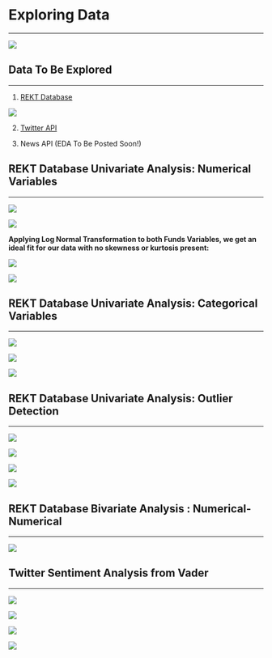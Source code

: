 # Exploring Data
---

[![](../images/EDA.jpeg)](https://pub.towardsai.net/overview-of-exploratory-data-analysis-with-haberman-dataset-6b7e2cf73a58)

## Data To Be Explored
---

1. [REKT Database](https://github.com/anly501/anly-501-project-TegveerG/blob/main/codes/Exploring_Data/EDA_REKT_Record_Data.ipynb)

[![](../images/REKT_database.jpeg)](https://defiyield.app/rekt-database)

2. [Twitter API](https://github.com/anly501/anly-501-project-TegveerG/blob/main/codes/Data_Cleaning/Twitter_API_cleaning.ipynb)

3. News API (EDA To Be Posted Soon!)

## REKT Database Univariate Analysis: Numerical Variables
---

[![](../images/Funds_Lost_USD_Moments.jpeg)](https://github.com/anly501/anly-501-project-TegveerG/blob/main/codes/Data_Cleaning/REKT_Database_Cleaning.ipynb)

[![](../images/Funds_Returned_USD_Moments.jpeg)](https://github.com/anly501/anly-501-project-TegveerG/blob/main/codes/Data_Cleaning/REKT_Database_Cleaning.ipynb)

**Applying Log Normal Transformation to both Funds Variables, we get an ideal fit for our data with no skewness or kurtosis present:**

[![](../images/Log_Funds_Lost_Moments.jpeg)](https://github.com/anly501/anly-501-project-TegveerG/blob/main/codes/Data_Cleaning/REKT_Database_Cleaning.ipynb)

[![](../images/Log_Funds_Returned_Moments.jpeg)](https://github.com/anly501/anly-501-project-TegveerG/blob/main/codes/Data_Cleaning/REKT_Database_Cleaning.ipynb)

## REKT Database Univariate Analysis: Categorical Variables
---

[![](../images/Attack_Day_of_Week_Moments.jpeg)](https://github.com/anly501/anly-501-project-TegveerG/blob/main/codes/Data_Cleaning/REKT_Database_Cleaning.ipynb)

[![](../images/Attack_Months_Moments.jpeg)](https://github.com/anly501/anly-501-project-TegveerG/blob/main/codes/Data_Cleaning/REKT_Database_Cleaning.ipynb)

[![](../images/Scam_Types_Barplot.jpeg)](https://github.com/anly501/anly-501-project-TegveerG/blob/main/codes/Data_Cleaning/REKT_Database_Cleaning.ipynb)

## REKT Database Univariate Analysis: Outlier Detection
---

[![](../images/Outlier_Funds_Returned_USD.jpeg)](https://github.com/anly501/anly-501-project-TegveerG/blob/main/codes/Data_Cleaning/REKT_Database_Cleaning.ipynb)

[![](../images/Outlier_Drop_Returned_Lost_USD.jpeg)](https://github.com/anly501/anly-501-project-TegveerG/blob/main/codes/Data_Cleaning/REKT_Database_Cleaning.ipynb)

[![](../images/Outliers_Funds_Lost_USD.jpeg)](https://github.com/anly501/anly-501-project-TegveerG/blob/main/codes/Data_Cleaning/REKT_Database_Cleaning.ipynb)

[![](../images/Outliers_Drop_Funds_Lost_USD.jpeg)](https://github.com/anly501/anly-501-project-TegveerG/blob/main/codes/Data_Cleaning/REKT_Database_Cleaning.ipynb)

## REKT Database Bivariate Analysis : Numerical-Numerical
---

[![](../images/Bivariate_Funds_Date_Corr.jpeg)](https://github.com/anly501/anly-501-project-TegveerG/blob/main/codes/Data_Cleaning/REKT_Database_Cleaning.ipynb)


## Twitter Sentiment Analysis from Vader
---

[![](../images/Top_Positive_Words_Vader.jpeg)](https://github.com/anly501/anly-501-project-TegveerG/blob/main/codes/Data_Cleaning/REKT_Database_Cleaning.ipynb)

[![](../images/Top_Positive_Words.jpeg)](https://github.com/anly501/anly-501-project-TegveerG/blob/main/codes/Data_Cleaning/REKT_Database_Cleaning.ipynb)

[![](../images/Top_Negative_Words.jpeg)](https://github.com/anly501/anly-501-project-TegveerG/blob/main/codes/Data_Cleaning/REKT_Database_Cleaning.ipynb)

[![](../images/Barplot_Neg_Words.jpeg)](https://github.com/anly501/anly-501-project-TegveerG/blob/main/codes/Data_Cleaning/REKT_Database_Cleaning.ipynb)


